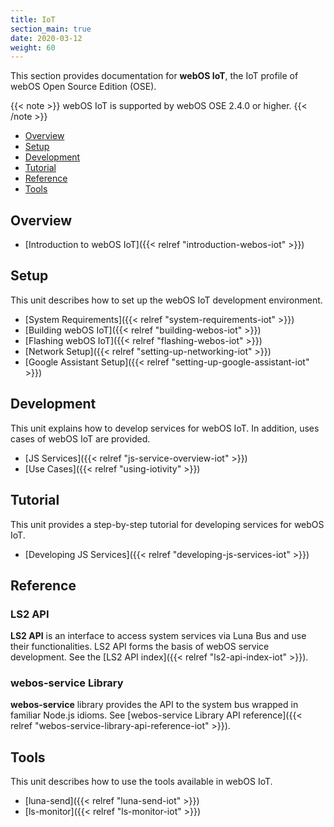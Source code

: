 ```yaml
---
title: IoT
section_main: true
date: 2020-03-12
weight: 60
---
```


This section provides documentation for **webOS IoT**, the IoT profile of webOS Open Source Edition (OSE).

{{< note >}}
webOS IoT is supported by webOS OSE 2.4.0 or higher.
{{< /note >}}

* [Overview](#overview)
* [Setup](#setup)
* [Development](#development)
* [Tutorial](#tutorial)
* [Reference](#reference)
* [Tools](#tools)

## Overview

* [Introduction to webOS IoT]({{< relref "introduction-webos-iot" >}})

## Setup

This unit describes how to set up the webOS IoT development environment.

* [System Requirements]({{< relref "system-requirements-iot" >}})
* [Building webOS IoT]({{< relref "building-webos-iot" >}})
* [Flashing webOS IoT]({{< relref "flashing-webos-iot" >}})
* [Network Setup]({{< relref "setting-up-networking-iot" >}})
* [Google Assistant Setup]({{< relref "setting-up-google-assistant-iot" >}})

## Development

This unit explains how to develop services for webOS IoT. In addition, uses cases of webOS IoT are provided.

* [JS Services]({{< relref "js-service-overview-iot" >}})
* [Use Cases]({{< relref "using-iotivity" >}})

## Tutorial

This unit provides a step-by-step tutorial for developing services for webOS IoT.

* [Developing JS Services]({{< relref "developing-js-services-iot" >}})

## Reference

### LS2 API

**LS2 API** is an interface to access system services via Luna Bus and use their functionalities. LS2 API forms the basis of webOS service development. See the [LS2 API index]({{< relref "ls2-api-index-iot" >}}).

### webos-service Library

**webos-service** library provides the API to the system bus wrapped in familiar Node.js idioms. See [webos-service Library API reference]({{< relref "webos-service-library-api-reference-iot" >}}).

## Tools

This unit describes how to use the tools available in webOS IoT.

* [luna-send]({{< relref "luna-send-iot" >}})
* [ls-monitor]({{< relref "ls-monitor-iot" >}})
